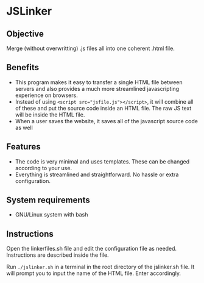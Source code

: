 # JSLinker
## Objective
Merge (without overwritting) .js files all into one coherent .html file.
## Benefits
* This program makes it easy to transfer a single HTML file between servers and also provides a much more streamlined javascripting experience on browsers.
* Instead of using `<script src="jsfile.js"></script>`, it will combine all of these and put the source code inside an HTML file. The raw JS text will be inside the HTML file.
* When a user saves the website, it saves all of the javascript source code as well
## Features
* The code is very minimal and uses templates. These can be changed according to your use.
* Everything is streamlined and straightforward. No hassle or extra configuration.
## System requirements
* GNU/Linux system with bash
## Instructions
Open the linkerfiles.sh file and edit the configuration file as needed. Instructions are described inside the file.

Run `./jslinker.sh` in a terminal in the root directory of the jslinker.sh file.
It will prompt you to input the name of the HTML file. Enter accordingly.
